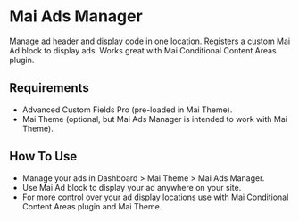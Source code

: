 # Mai Ads Manager
Manage ad header and display code in one location. Registers a custom Mai Ad block to display ads. Works great with Mai Conditional Content Areas plugin.

## Requirements
- Advanced Custom Fields Pro (pre-loaded in Mai Theme).
- Mai Theme (optional, but Mai Ads Manager is intended to work with Mai Theme).

## How To Use
- Manage your ads in Dashboard > Mai Theme > Mai Ads Manager.
- Use Mai Ad block to display your ad anywhere on your site.
- For more control over your ad display locations use with Mai Conditional Content Areas plugin and Mai Theme.

